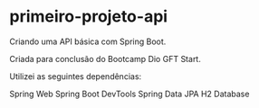 # primeiro-projeto-api
Criando uma API básica com Spring Boot.

Criada para conclusão do Bootcamp Dio GFT Start.

Utilizei as seguintes dependências:

Spring Web 
Spring Boot DevTools
Spring Data JPA
H2 Database 
